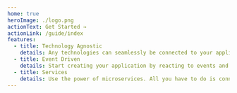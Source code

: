 ```yaml
---
home: true
heroImage: ./logo.png
actionText: Get Started →
actionLink: /guide/index
features:
  - title: Technology Agnostic
    details: Any technologies can seamlessly be connected to your applications, from traditional web to new blockchain technologies.
  - title: Event Driven
    details: Start creating your application by reacting to events and build truly real time and scalable applications.
  - title: Services
    details: Use the power of microservices. All you have to do is connect services through their events.
---
```

